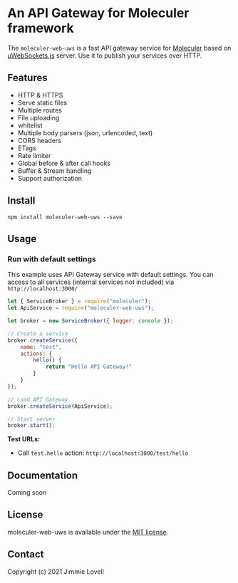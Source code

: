 # An API Gateway for Moleculer framework


The `moleculer-web-uws` is a fast API gateway service for [Moleculer](https://github.com/moleculerjs/moleculer) based on [µWebSockets.js](https://github.com/uNetworking/uWebSockets.js) server. Use it to publish your services over HTTP.

## Features
* HTTP & HTTPS
* Serve static files
* Multiple routes
* File uploading
* whitelist
* Multiple body parsers (json, urlencoded, text)
* CORS headers
* ETags
* Rate limiter
* Global before & after call hooks
* Buffer & Stream handling
* Support authorization

## Install
```
npm install moleculer-web-uws --save
```

## Usage

### Run with default settings
This example uses API Gateway service with default settings.
You can access to all services (internal services not included) via `http://localhost:3000/`

```js
let { ServiceBroker } = require("moleculer");
let ApiService = require("moleculer-web-uws");

let broker = new ServiceBroker({ logger: console });

// Create a service
broker.createService({
    name: "test",
    actions: {
        hello() {
            return "Hello API Gateway!"
        }
    }
});

// Load API Gateway
broker.createService(ApiService);

// Start server
broker.start();
```

**Test URLs:**
- Call `test.hello` action: `http://localhost:3000/test/hello`

## Documentation
Coming soon

## License
moleculer-web-uws is available under the [MIT license](https://tldrlegal.com/license/mit-license).

## Contact
Copyright (c) 2021 Jimmie Lovell
